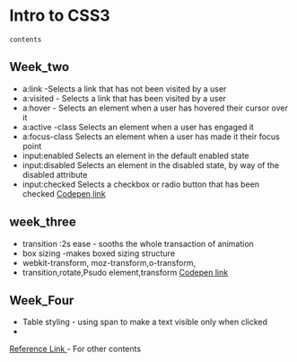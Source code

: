 # Intro to CSS3
```
contents
```

## Week_two

* a:link -Selects a link that has not been visited by a user
* a:visited - Selects a link that has been visited by a user
* a:hover - Selects an element when a user has hovered their cursor over it
* a:active	-class	Selects an element when a user has engaged it
* a:focus-class	Selects an element when a user has made it their focus point
* input:enabled	Selects an element in the default enabled state
* input:disabled Selects an element in the disabled state, by way of the disabled attribute
* input:checked	Selects a checkbox or radio button that has been checked
[Codepen link](https://codepen.io/collection/XGowWM/)

## week_three

* transition :2s ease - sooths the whole transaction of animation
* box sizing -makes boxed sizing structure
* webkit-transform, moz-transform,o-transform,
* transition,rotate,Psudo element,transform
[Codepen link](https://codepen.io/collection/AOLapY/)

## Week_Four

* Table styling - using span to make a text visible only when clicked
* 


[Reference Link ](https://learn.shayhowe.com/advanced-html-css/complex-selectors/) - For other contents
